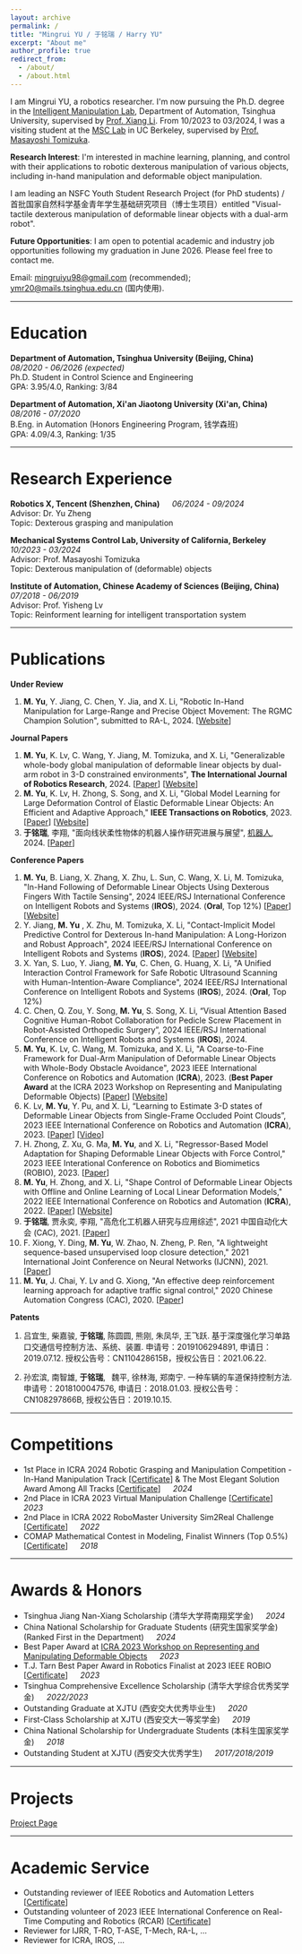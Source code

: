 ```yaml
---
layout: archive
permalink: /
title: "Mingrui YU / 于铭瑞 / Harry YU"
excerpt: "About me"
author_profile: true
redirect_from:
  - /about/
  - /about.html
---
```


I am Mingrui YU, a robotics researcher. I'm now pursuing the Ph.D. degree in the [Intelligent Manipulation Lab](https://thu-irml.com), Department of Automation, Tsinghua University, supervised by [Prof. Xiang Li](https://sites.google.com/view/homepageoflixiang/home).
From 10/2023 to 03/2024, I was a visiting student at the [MSC Lab](https://msc.berkeley.edu/) in UC Berkeley, supervised by [Prof. Masayoshi Tomizuka](https://me.berkeley.edu/people/masayoshi-tomizuka/).

**Research Interest**: I'm interested in machine learning, planning, and control with their applications to robotic dexterous manipulation of various objects, including in-hand manipulation and deformable object manipulation.

I am leading an NSFC Youth Student Research Project (for PhD students) / 首批国家自然科学基金青年学生基础研究项目（博士生项目）entitled "Visual-tactile dexterous manipulation of deformable linear objects with a dual-arm robot".

**Future Opportunities**: I am open to potential academic and industry job opportunities following my graduation in June 2026. Please feel free to contact me.

Email: [mingruiyu98@gmail.com](mailto:mingruiyu98@gmail.com) (recommended); [ymr20@mails.tsinghua.edu.cn](mailto:ymr20@mails.tsinghua.edu.cn) (国内使用).

---

# Education

**Department of Automation, Tsinghua University (Beijing, China)** &emsp; _08/2020 - 06/2026 (expected)_  
Ph.D. Student in Control Science and Engineering  
GPA: 3.95/4.0, Ranking: 3/84

**Department of Automation, Xi'an Jiaotong University (Xi'an, China)** &emsp; _08/2016 - 07/2020_  
B.Eng. in Automation (Honors Engineering Program, 钱学森班)  
GPA: 4.09/4.3, Ranking: 1/35

---

# Research Experience

**Robotics X, Tencent (Shenzhen, China)** &emsp; _06/2024 - 09/2024_  
Advisor: Dr. Yu Zheng  
Topic: Dexterous grasping and manipulation

**Mechanical Systems Control Lab, University of California, Berkeley** &emsp; _10/2023 - 03/2024_  
Advisor: Prof. Masayoshi Tomizuka  
Topic: Dexterous manipulation of (deformable) objects

**Institute of Automation, Chinese Academy of Sciences (Beijing, China)** &emsp; _07/2018 - 06/2019_  
Advisor: Prof. Yisheng Lv  
Topic: Reinforment learning for intelligent transportation system

---

# Publications

**Under Review**

1. **M. Yu**, Y. Jiang, C. Chen, Y. Jia, and X. Li, "Robotic In-Hand Manipulation for Large-Range and Precise Object Movement: The RGMC Champion Solution", submitted to RA-L, 2024. [[Website](https://rgmc-xl-team.github.io/ingrasp_manipulation/)]

**Journal Papers**

1. **M. Yu**, K. Lv, C. Wang, Y. Jiang, M. Tomizuka, and X. Li, "Generalizable whole-body global manipulation of deformable linear objects by dual-arm robot in 3-D constrained environments", **The International Journal of Robotics Research**, 2024. [[Paper](https://arxiv.org/abs/2310.09899)] [[Website](https://mingrui-yu.github.io/DLO_planning_2/)]
1. **M. Yu**, K. Lv, H. Zhong, S. Song, and X. Li, "Global Model Learning for Large Deformation Control of Elastic Deformable Linear Objects: An Efficient and Adaptive Approach," **IEEE Transactions on Robotics**, 2023. [[Paper](https://arxiv.org/abs/2205.04004)] [[Website](https://mingrui-yu.github.io/shape_control_DLO_2/)]
1. **于铭瑞**, 李翔, "面向线状柔性物体的机器人操作研究进展与展望", [机器人](https://robot.sia.cn/), 2024. [[Paper](https://robot.sia.cn/article/doi/10.13973/j.cnki.robot.240139)]

**Conference Papers**

1. **M. Yu**, B. Liang, X. Zhang, X. Zhu, L. Sun, C. Wang, X. Li, M. Tomizuka, "In-Hand Following of Deformable Linear Objects Using Dexterous Fingers With Tactile Sensing", 2024 IEEE/RSJ International Conference on Intelligent Robots and Systems (**IROS**), 2024. (**Oral**, Top 12%) [[Paper](https://arxiv.org/abs/2403.12676)] [[Website](https://mingrui-yu.github.io/DLO_following/)]
1. Y. Jiang, **M. Yu** , X. Zhu, M. Tomizuka, X. Li, "Contact-Implicit Model Predictive Control for Dexterous In-hand Manipulation: A Long-Horizon and Robust Approach", 2024 IEEE/RSJ International Conference on Intelligent Robots and Systems (**IROS**), 2024. [[Paper](https://arxiv.org/abs/2402.18897)] [[Website](https://director-of-g.github.io/in_hand_manipulation/)]
1. X. Yan, S. Luo, Y. Jiang, **M. Yu**, C. Chen, G. Huang, X. Li, "A Unified Interaction Control Framework for Safe Robotic Ultrasound Scanning with Human-Intention-Aware Compliance", 2024 IEEE/RSJ International Conference on Intelligent Robots and Systems (**IROS**), 2024. (**Oral**, Top 12%)
1. C. Chen, Q. Zou, Y. Song, **M. Yu**, S. Song, X. Li, “Visual Attention Based Cognitive Human-Robot Collaboration for Pedicle Screw Placement in Robot-Assisted Orthopedic Surgery”, 2024 IEEE/RSJ International Conference on Intelligent Robots and Systems (**IROS**), 2024.
1. **M. Yu**, K. Lv, C. Wang, M. Tomizuka, and X. Li, "A Coarse-to-Fine Framework for Dual-Arm Manipulation of Deformable Linear Objects with Whole-Body Obstacle Avoidance", 2023 IEEE International Conference on Robotics and Automation (**ICRA**), 2023. (**Best Paper Award** at the ICRA 2023 Workshop on Representing and Manipulating Deformable Objects) [[Paper](https://arxiv.org/abs/2209.11145)] [[Website](https://mingrui-yu.github.io/DLO_planning)]
1. K. Lv, **M. Yu**, Y. Pu, and X. Li, “Learning to Estimate 3-D states of Deformable Linear Objects from Single-Frame Occluded Point Clouds”, 2023 IEEE International Conference on Robotics and Automation (**ICRA**), 2023. [[Paper](https://arxiv.org/abs/2210.01433)] [[Video](https://mingrui-yu.github.io/videos/ICRA23_DLO_perception_video.mp4)]
1. H. Zhong, Z. Xu, G. Ma, **M. Yu**, and X. Li, "Regressor-Based Model Adaptation for Shaping Deformable Linear Objects with Force Control," 2023 IEEE Interational Conference on Robotics and Biomimetics (ROBIO), 2023. [[Paper](https://ieeexplore.ieee.org/abstract/document/10354796)]
1. **M. Yu**, H. Zhong, and X. Li, "Shape Control of Deformable Linear Objects with Offline and Online Learning of Local Linear Deformation Models," 2022 IEEE International Conference on Robotics and Automation (**ICRA**), 2022. [[Paper](https://arxiv.org/abs/2109.11091)] [[Website](https://mingrui-yu.github.io/shape_control_DLO/)]
1. **于铭瑞**, 贾永奕, 李翔, "高危化工机器人研究与应用综述", 2021 中国自动化大会 (CAC), 2021. [[Paper](https://kns.cnki.net/kcms/detail/detail.aspx?dbcode=CPFD&dbname=CPFDTEMP&filename=ZGZN202110001016&uniplatform=NZKPT&v=yTXq56-lHUDzP6r70Wst4lVFGnfv4CHYCDrmjizd_DZaM8yOR4dOTxj5IYdffmtQS2VgAE2EQ9Y%3d)]
1. F. Xiong, Y. Ding, **M. Yu**, W. Zhao, N. Zheng, P. Ren, "A lightweight sequence-based unsupervised loop closure detection," 2021 International Joint Conference on Neural Networks (IJCNN), 2021. [[Paper](https://ieeexplore.ieee.org/abstract/document/9534180)]
1. **M. Yu**, J. Chai, Y. Lv and G. Xiong, "An effective deep reinforcement learning approach for adaptive traffic signal control," 2020 Chinese Automation Congress (CAC), 2020. [[Paper](https://doi.org/10.1109/CAC51589.2020.9327396)]

**Patents**

1. 吕宜生, 柴嘉骏, **于铭瑞**, 陈圆圆, 熊刚, 朱凤华, 王飞跃. 基于深度强化学习单路口交通信号控制方法、系统、装置. 申请号：2019106294891, 申请日：2019.07.12. 授权公告号：CN110428615B，授权公告日：2021.06.22.

2. 孙宏滨, 南智雄, **于铭瑞**,  魏平, 徐林海, 郑南宁. 一种车辆的车道保持控制方法. 申请号：2018100047576, 申请日：2018.01.03. 授权公告号：CN108297866B, 授权公告日：2019.10.15.

---

# Competitions

- 1st Place in ICRA 2024 Robotic Grasping and Manipulation Competition - In-Hand Manipulation Track [[Certificate](https://mingrui-yu.github.io/files/24_ICRA_RGMC_Inhand.jpg)] & The Most Elegant Solution Award Among All Tracks [[Certificate](https://mingrui-yu.github.io/files/24_ICRA_RGMC_Elegant.jpg)] &emsp; _2024_
- 2nd Place in ICRA 2023 Virtual Manipulation Challenge [[Certificate](https://mingrui-yu.github.io/files/23_icra_virtual_manipulation_challenge_certificate.pdf)] &emsp; _2023_
- 2nd Place in ICRA 2022 RoboMaster University Sim2Real Challenge [[Certificate](https://mingrui-yu.github.io/files/22_icra_sim2real_certificate.pdf)] &emsp; _2022_
- COMAP Mathematical Contest in Modeling, Finalist Winners (Top 0.5%) [[Certificate](https://mingrui-yu.github.io/files/18_mcm_certificate.pdf)] &emsp; _2018_

---

# Awards & Honors

- Tsinghua Jiang Nan-Xiang Scholarship (清华大学蒋南翔奖学金) &emsp; _2024_
- China National Scholarship for Graduate Students (研究生国家奖学金) (Ranked First in the Department) &emsp; _2024_
- Best Paper Award at [ICRA 2023 Workshop on Representing and Manipulating Deformable Objects](https://deformable-workshop.github.io/icra2023/) &emsp; _2023_
- T.J. Tarn Best Paper Award in Robotics Finalist at 2023 IEEE ROBIO [[Certificate](https://mingrui-yu.github.io/files/23_ROBIO_award.pdf)] &emsp; _2023_
- Tsinghua Comprehensive Excellence Scholarship (清华大学综合优秀奖学金) &emsp; _2022/2023_
- Outstanding Graduate at XJTU (西安交大优秀毕业生) &emsp; _2020_
- First-Class Scholarship at XJTU (西安交大一等奖学金) &emsp; _2019_
- China National Scholarship for Undergraduate Students (本科生国家奖学金) &emsp; _2018_
- Outstanding Student at XJTU (西安交大优秀学生) &emsp; _2017/2018/2019_

---

# Projects

[Project Page](https://mingrui-yu.github.io/projects)

---

# Academic Service

- Outstanding reviewer of IEEE Robotics and Automation Letters [[Certificate](https://mingrui-yu.github.io/files/24_RAL_outstanding_reviewer.jpg)]
- Outstanding volunteer of 2023 IEEE International Conference on Real-Time Computing and Robotics (RCAR) [[Certificate](https://mingrui-yu.github.io/files/23_rcar_volunteer.pdf)]
- Reviewer for IJRR, T-RO, T-ASE, T-Mech, RA-L, ...
- Reviewer for ICRA, IROS, ...
